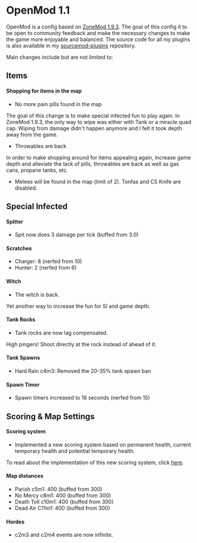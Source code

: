 # OpenMod 1.1

OpenMod is a config based on [ZoneMod 1.9.3](https://github.com/SirPlease/ZoneMod). The goal of this config it to be open to community feedback
and make the necessary changes to make the game more enjoyable and balanced. The source code for all my plugins is also available in my [sourcemod-plugins](https://github.com/LuckyServ/sourcemod-plugins) repository.  
  
Main changes include but are not limited to:  

## Items

#### Shopping for items in the map

- No more pain pills found in the map

The goal of this change is to make special infected fun to play again. In ZoneMod 1.9.3, the only way to wipe was either with Tank or a miracle quad cap. Wiping from damage didn't happen anymore and I felt it took depth away from the game.

- Throwables are back

In order to make shopping around for items appealing again, increase game depth and alleviate the lack of pills, throwables are back as well as gas cans, propane tanks, etc.

- Melees will be found in the map (limit of 2). Tonfas and CS Knife are disabled.

## Special Infected

#### Spitter
- Spit now does 3 damage per tick (buffed from 3.0) 

#### Scratches
- Charger: 8 (nerfed from 10)
- Hunter: 2 (nerfed from 6)  

#### Witch

- The witch is back.

Yet another way to increase the fun for SI and game depth.

#### Tank Rocks

- Tank rocks are now lag compensated. 

High pingers! Shoot directly at the rock instead of ahead of it.

#### Tank Spawns
- Hard Rain c4m3: Removed the 20-35% tank spawn ban

#### Spawn Timer
- Spawn timers increased to 16 seconds (nerfed from 15)

## Scoring & Map Settings

#### Scoring system
- Implemented a new scoring system based on permanent health, current temporary 
health and potential temporary health.

To read about the implementation of this new scoring system, click [here](https://github.com/LuckyServ/sourcemod-plugins/blob/master/source/l4d2_health_temp_bonus.sp).

#### Map distances
- Parish c5m1: 400 (buffed from 300)
- No Mercy c8m1: 400 (buffed from 300) 
- Death Toll c10m1: 400 (buffed from 300)
- Dead Air C11m1: 400 (buffed from 300)

#### Hordes
- c2m3 and c2m4 events are now infinite.  

